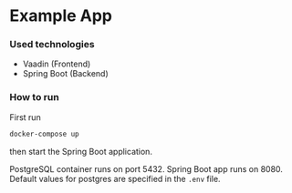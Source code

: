 # Example App

### Used technologies
- Vaadin (Frontend)
- Spring Boot (Backend)

### How to run

First run

```bash
docker-compose up
```

then start the Spring Boot application.

PostgreSQL container runs on port 5432. Spring Boot app runs on 8080. Default values for postgres are specified in the `.env` file.

